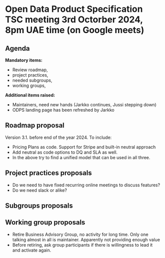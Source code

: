 # Open Data Product Specification TSC meeting 3rd Octorber 2024, 8pm UAE time (on Google meets)

## Agenda 

**Mandatory items:**

- Review roadmap,
- project practices,
- needed subgroups,
- working groups,

**Additional items raised:**

- Maintainers, need new hands (Jarkko continues, Jussi stepping down)
- ODPS landing page has been refreshed by Jarkko

## Roadmap proposal
Version 3.1. before end of the year 2024. To include:

- Pricing Plans as code. Support for Stripe and built-in neutral approach
- Add neutral as code options to DQ and SLA as well.
- In the above try to find a unified model that can be used in all three. 

## Project practices proposals

- Do we need to have fixed recurring online meetings to discuss features?
- Do we need slack or alike? 

## Subgroups proposals

## Working group proposals

- Retire Business Advisory Group, no activity for long time. Only one talking almost in all is maintainer. Apparently not providing enough value
- Before retiring, ask group participants if there is willingness to lead it and activate again. 
